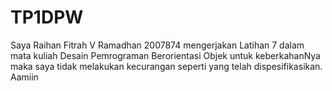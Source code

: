 # TP1DPW
Saya Raihan Fitrah V Ramadhan 2007874 mengerjakan Latihan 7 dalam mata kuliah Desain Pemrograman Berorientasi Objek untuk keberkahanNya maka saya tidak melakukan kecurangan seperti yang telah dispesifikasikan. Aamiin
